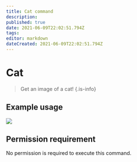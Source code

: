 ```yaml
---
title: Cat command
description: 
published: true
date: 2021-06-09T22:02:51.794Z
tags: 
editor: markdown
dateCreated: 2021-06-09T22:02:51.794Z
---
```


# Cat
> Get an image of a cat!
{.is-info}
## Example usage
![](https://i.imgur.com/GIylaL7.png)
## Permission requirement
No permission is required to execute this command.